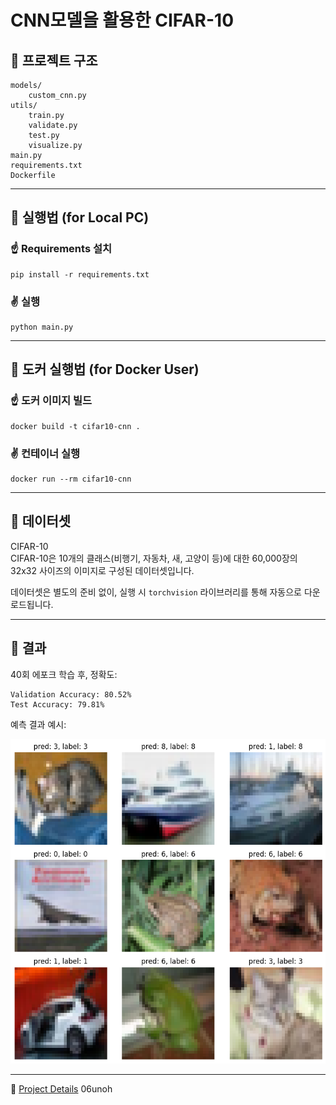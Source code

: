 # CNN모델을 활용한 CIFAR-10



## 🔹 프로젝트 구조

```
models/
    custom_cnn.py
utils/
    train.py
    validate.py
    test.py
    visualize.py
main.py
requirements.txt
Dockerfile
```
---
## 🔹 실행법 (for Local PC)

### ☝️ Requirements 설치

```
pip install -r requirements.txt
```

### ✌️ 실행

```
python main.py
```
---
## 🔹 도커 실행법 (for Docker User)

### ☝️ 도커 이미지 빌드

```
docker build -t cifar10-cnn .
```

### ✌️ 컨테이너 실행

```
docker run --rm cifar10-cnn
```

---

## 🔹 데이터셋

CIFAR-10  
CIFAR-10은 10개의 클래스(비행기, 자동차, 새, 고양이 등)에 대한 60,000장의 32x32 사이즈의 이미지로 구성된 데이터셋입니다.

데이터셋은 별도의 준비 없이, 실행 시 `torchvision` 라이브러리를 통해 자동으로 다운로드됩니다.

---

## 🔹 결과

40회 에포크 학습 후, 정확도:

```
Validation Accuracy: 80.52% 
Test Accuracy: 79.81%
```

예측 결과 예시:

![샘플 예측 결과](images/prediction.png)

---
📄 [Project Details](https://portfolio-unoh.site/work1)
06unoh